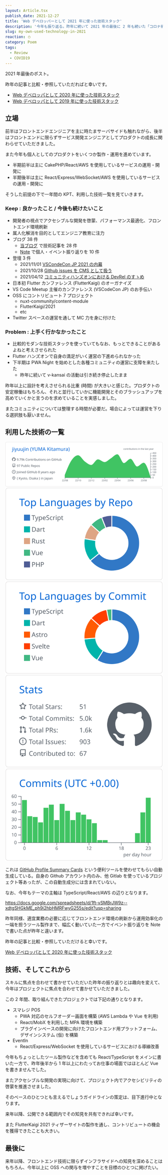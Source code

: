 ```yaml
---
layout: Article.tsx
publish_date: 2021-12-27
title: 'Web デベロッパーとして 2021 年に使った技術スタック'
description: '今年も振り返る。昨年に続いて 2021 年の最後に 2 年も続いた「コロナ禍」な 1 年間を振り返る。'
slug: my-own-used-technology-in-2021
reaction: ⛄️
category: Poem
tags:
  - Review
  - COVID19
---
```


2021 年最後のポスト。

昨年の記事と比較・参照していただればと幸いです。

- [Web デベロッパとして 2020 年に使った技術スタック](https://blog.nekohack.me/posts/my-own-used-technology-in-2020)
- [Web デベロッパとして 2019 年に使った技術スタック](https://blog.nekohack.me/posts/my-own-used-technology-in-2019)

## 立場

前半はフロントエンドエンジニアを主に時たまサーバサイドも触れながら、後半はフロントエンドに限らずサービス開発エンジニアとしてプロダクトの成長に関わらせていただきました。

また今年も個人としてのプロダクトをいくつか製作・運用を進めています。

- 半期前半は主に CakePHP/React/AWS を使用しているサービスの運用・開発に
- 半期後半は主に React/Express/WebSocket/AWS を使用しているサービスの運用・開発に

そうした前提の下で一年間の KPT、利用した技術一覧を見ていきます。

### Keep : 良かったこと / 今後も続けたいこと

- 開発者の視点でアクセシブルな開発を啓蒙、パフォーマンス最適化、フロントエンド環境刷新
- 属人化解消を目的としてエンジニア教育に注力
- ブログ 38 件
  - [当ブログ](https://blog.nekohack.me/) で技術記事を 28 件
  - [Note](https://note.com/) で個人・イベント振り返りを 10 件
- 登壇 3 件
  - 2021/11/01 [VSCondeCon JP 2021 の内幕](https://blog.nekohack.me/posts/inside-the-website-in-vscodecon-jp-2021)
  - 2021/10/28 [Github issues を CMS として扱う](https://blog.nekohack.me/posts/github-issues-usage-as-a-cms)
  - 2021/04/12 [コミュニティハンズオンにおける DevRel のすゝめ](https://blog.nekohack.me/posts/challenge-the-community-handson-2021)
- 日本初 Flutter カンファレンス (FlutterKaigi) のオーガナイズ
- VS Code Meetup 主催のカンファレンス (VSCodeCon JP) のお手伝い
- OSS にコントリビュート 7 プロジェクト
  - nuxt-community/content-module
  - FlutterKaigi/2021
  - etc
- Twitter スペースの運営を通して MC 力を身に付けた

### Problem : 上手く行かなかったこと

- 比較的モダンな技術スタックを使っていてもなお、もっとできることがあるよねと考えさせられた
- Flutter ハンズオンで自身の満足がいく運営の下進められなかった
- 下半期は PWA Night を始めとした各種コミュニティの運営に支障を来たした
  - 昨年に続いて v-kansai の活動は引き続き停止したまま

昨年以上に設計を考えさせられる比重 (時間) が大きいと感じた。プロダクトの安定稼働はもちろん、それと並行していかに機能開発とそのブラッシュアップを高めていくかと言うのを求めていることを実感しました。

またコミュニティについては整理する時間が必要だ。場合によっては運営を下りる選択肢も厭いません。

## 利用した技術の一覧

[![](https://raw.githubusercontent.com/jiyuujin/github-profile-summary-cards/master/profile-summary-card-output/github/0-profile-details.svg)](https://github.com/vn7n24fzkq/github-profile-summary-cards)
[![](https://raw.githubusercontent.com/jiyuujin/github-profile-summary-cards/master/profile-summary-card-output/github/1-repos-per-language.svg)](https://github.com/vn7n24fzkq/github-profile-summary-cards) [![](https://raw.githubusercontent.com/jiyuujin/github-profile-summary-cards/master/profile-summary-card-output/github/2-most-commit-language.svg)](https://github.com/vn7n24fzkq/github-profile-summary-cards)
[![](https://raw.githubusercontent.com/jiyuujin/github-profile-summary-cards/master/profile-summary-card-output/github/3-stats.svg)](https://github.com/vn7n24fzkq/github-profile-summary-cards) [![](https://raw.githubusercontent.com/jiyuujin/github-profile-summary-cards/master/profile-summary-card-output/github/4-productive-time.svg)](https://github.com/vn7n24fzkq/github-profile-summary-cards)

これは [GitHub Profile Summary Cards](https://github.com/vn7n24fzkq/github-profile-summary-cards-example) という便利ツールを使わせてもらい自動生成している。自身の Github アカウント内のみ、他 Gitlab を使っているプロジェクト等あったが、この自動生成分には含まれていない。

なお、今年もテーマの主軸は TypeScript/React/AWS の辺りとなります。

https://docs.google.com/spreadsheets/d/1ft-vSMBrJW9z--xdtgSHGkME_ph9i2hbHMRFwyG255s/edit?usp=sharing

昨年同様、適宜業務の必要に応じてフロントエンド環境の刷新から運用効率化の一端を担うツール製作まで、幅広く動いていた一方でイベント振り返りを Note で書いた点が昨年と違います。

昨年の記事と比較・参照していただけると幸いです。

[Web デベロッパとして 2020 年に使った技術スタック](https://blog.nekohack.me/posts/my-own-used-technology-in-2020)

## 技術、そしてこれから

スキルに焦点を合わせて書かせていただいた昨年の振り返りとは趣向を変えて、今年はプロジェクトに焦点を合わせて書かせていただきました。

この 2 年間、取り組んできたプロジェクトでは下記の通りとなります。

- スマレジ POS
  - PWA 対応のセルフオーダー画面を構築 (AWS Lambda や Vue を利用)
  - React/MobX を利用した MPA 環境を構築
  - プラグインベースの開発に向けたフロントエンド用プラットフォーム、デザインシステム (仮) を構築
- EventIn
  - React/Express/WebSocket を使用しているサービスにおける導線改善

今年もちょっとしたツール製作などを含めても React/TypeScript をメインに書いた一方で、昨年後半から 1 年以上にわたってお仕事の場面ではほとんど Vue を書きませんでした。

またアクセシブルな開発の実現に向けて、プロジェクト内でアクセシビリティの啓蒙を推進させました。

そのベースのひとつとも言えるでしょうガイドラインの策定は、目下進行中となります。

来年以降、公開できる範囲内でその知見を共有できれば幸いです。

また FlutterKaigi 2021 ティザーサイトの製作を通し、コントリビュートの機会を獲得できたことも大きい。

## 最後に

来年以降、フロントエンド技術に限らずインフラサイドへの知見を深めることはもちろん、今年以上に OSS への関与を増やすことを目標のひとつに掲げたい。
